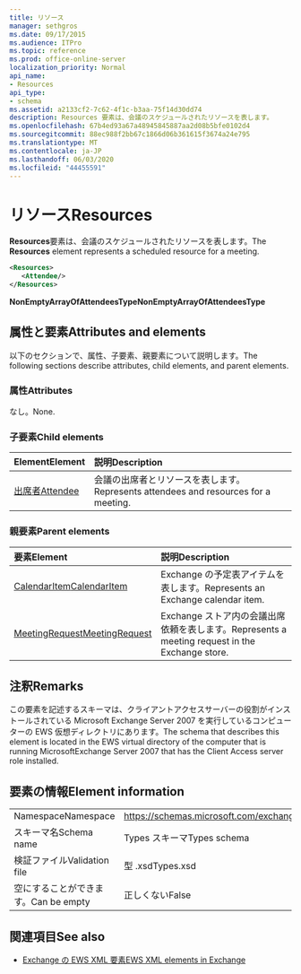 ```yaml
---
title: リソース
manager: sethgros
ms.date: 09/17/2015
ms.audience: ITPro
ms.topic: reference
ms.prod: office-online-server
localization_priority: Normal
api_name:
- Resources
api_type:
- schema
ms.assetid: a2133cf2-7c62-4f1c-b3aa-75f14d30dd74
description: Resources 要素は、会議のスケジュールされたリソースを表します。
ms.openlocfilehash: 67b4ed93a67a48945845887aa2d08b5bfe0102d4
ms.sourcegitcommit: 88ec988f2bb67c1866d06b361615f3674a24e795
ms.translationtype: MT
ms.contentlocale: ja-JP
ms.lasthandoff: 06/03/2020
ms.locfileid: "44455591"
---
```

# <a name="resources"></a><span data-ttu-id="9319a-103">リソース</span><span class="sxs-lookup"><span data-stu-id="9319a-103">Resources</span></span>

<span data-ttu-id="9319a-104">**Resources**要素は、会議のスケジュールされたリソースを表します。</span><span class="sxs-lookup"><span data-stu-id="9319a-104">The **Resources** element represents a scheduled resource for a meeting.</span></span> 
  
```xml
<Resources>
   <Attendee/>
</Resources>
```

 <span data-ttu-id="9319a-105">**NonEmptyArrayOfAttendeesType**</span><span class="sxs-lookup"><span data-stu-id="9319a-105">**NonEmptyArrayOfAttendeesType**</span></span>
## <a name="attributes-and-elements"></a><span data-ttu-id="9319a-106">属性と要素</span><span class="sxs-lookup"><span data-stu-id="9319a-106">Attributes and elements</span></span>

<span data-ttu-id="9319a-107">以下のセクションで、属性、子要素、親要素について説明します。</span><span class="sxs-lookup"><span data-stu-id="9319a-107">The following sections describe attributes, child elements, and parent elements.</span></span>
  
### <a name="attributes"></a><span data-ttu-id="9319a-108">属性</span><span class="sxs-lookup"><span data-stu-id="9319a-108">Attributes</span></span>

<span data-ttu-id="9319a-109">なし。</span><span class="sxs-lookup"><span data-stu-id="9319a-109">None.</span></span>
  
### <a name="child-elements"></a><span data-ttu-id="9319a-110">子要素</span><span class="sxs-lookup"><span data-stu-id="9319a-110">Child elements</span></span>

|<span data-ttu-id="9319a-111">**Element**</span><span class="sxs-lookup"><span data-stu-id="9319a-111">**Element**</span></span>|<span data-ttu-id="9319a-112">**説明**</span><span class="sxs-lookup"><span data-stu-id="9319a-112">**Description**</span></span>|
|:-----|:-----|
|[<span data-ttu-id="9319a-113">出席者</span><span class="sxs-lookup"><span data-stu-id="9319a-113">Attendee</span></span>](attendee.md) <br/> |<span data-ttu-id="9319a-114">会議の出席者とリソースを表します。</span><span class="sxs-lookup"><span data-stu-id="9319a-114">Represents attendees and resources for a meeting.</span></span>  <br/> |
   
### <a name="parent-elements"></a><span data-ttu-id="9319a-115">親要素</span><span class="sxs-lookup"><span data-stu-id="9319a-115">Parent elements</span></span>

|<span data-ttu-id="9319a-116">**要素**</span><span class="sxs-lookup"><span data-stu-id="9319a-116">**Element**</span></span>|<span data-ttu-id="9319a-117">**説明**</span><span class="sxs-lookup"><span data-stu-id="9319a-117">**Description**</span></span>|
|:-----|:-----|
|[<span data-ttu-id="9319a-118">CalendarItem</span><span class="sxs-lookup"><span data-stu-id="9319a-118">CalendarItem</span></span>](calendaritem.md) <br/> |<span data-ttu-id="9319a-119">Exchange の予定表アイテムを表します。</span><span class="sxs-lookup"><span data-stu-id="9319a-119">Represents an Exchange calendar item.</span></span>  <br/> |
|[<span data-ttu-id="9319a-120">MeetingRequest</span><span class="sxs-lookup"><span data-stu-id="9319a-120">MeetingRequest</span></span>](meetingrequest.md) <br/> |<span data-ttu-id="9319a-121">Exchange ストア内の会議出席依頼を表します。</span><span class="sxs-lookup"><span data-stu-id="9319a-121">Represents a meeting request in the Exchange store.</span></span>  <br/> |
   
## <a name="remarks"></a><span data-ttu-id="9319a-122">注釈</span><span class="sxs-lookup"><span data-stu-id="9319a-122">Remarks</span></span>

<span data-ttu-id="9319a-123">この要素を記述するスキーマは、クライアントアクセスサーバーの役割がインストールされている Microsoft Exchange Server 2007 を実行しているコンピューターの EWS 仮想ディレクトリにあります。</span><span class="sxs-lookup"><span data-stu-id="9319a-123">The schema that describes this element is located in the EWS virtual directory of the computer that is running MicrosoftExchange Server 2007 that has the Client Access server role installed.</span></span>
  
## <a name="element-information"></a><span data-ttu-id="9319a-124">要素の情報</span><span class="sxs-lookup"><span data-stu-id="9319a-124">Element information</span></span>

|||
|:-----|:-----|
|<span data-ttu-id="9319a-125">Namespace</span><span class="sxs-lookup"><span data-stu-id="9319a-125">Namespace</span></span>  <br/> |https://schemas.microsoft.com/exchange/services/2006/types  <br/> |
|<span data-ttu-id="9319a-126">スキーマ名</span><span class="sxs-lookup"><span data-stu-id="9319a-126">Schema name</span></span>  <br/> |<span data-ttu-id="9319a-127">Types スキーマ</span><span class="sxs-lookup"><span data-stu-id="9319a-127">Types schema</span></span>  <br/> |
|<span data-ttu-id="9319a-128">検証ファイル</span><span class="sxs-lookup"><span data-stu-id="9319a-128">Validation file</span></span>  <br/> |<span data-ttu-id="9319a-129">型 .xsd</span><span class="sxs-lookup"><span data-stu-id="9319a-129">Types.xsd</span></span>  <br/> |
|<span data-ttu-id="9319a-130">空にすることができます。</span><span class="sxs-lookup"><span data-stu-id="9319a-130">Can be empty</span></span>  <br/> |<span data-ttu-id="9319a-131">正しくない</span><span class="sxs-lookup"><span data-stu-id="9319a-131">False</span></span>  <br/> |
   
## <a name="see-also"></a><span data-ttu-id="9319a-132">関連項目</span><span class="sxs-lookup"><span data-stu-id="9319a-132">See also</span></span>



- [<span data-ttu-id="9319a-133">Exchange の EWS XML 要素</span><span class="sxs-lookup"><span data-stu-id="9319a-133">EWS XML elements in Exchange</span></span>](ews-xml-elements-in-exchange.md)

